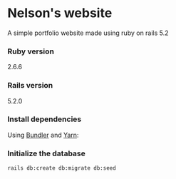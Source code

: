 # Nelson's website

A simple portfolio website made using ruby on rails 5.2

### Ruby version
2.6.6

### Rails version
5.2.0

### Install dependencies

Using [Bundler](https://github.com/bundler/bundler) and [Yarn](https://github.com/yarnpkg/yarn):

### Initialize the database

```shell
rails db:create db:migrate db:seed
```